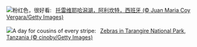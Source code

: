 ![](https://www.bing.com/th?id=OHR.LasLagunas_ZH-CN9917702340_UHD.jpg&w=1000)粉红色，很好看:&nbsp;&ensp;[托雷维耶哈潟湖，阿利坎特，西班牙 (© Juan Maria Coy Vergara/Getty Images)](https://www.bing.com/th?id=OHR.LasLagunas_ZH-CN9917702340_UHD.jpg)
<br><br/>
![](https://www.bing.com/th?id=OHR.ZebraCousins_EN-US1951215229_UHD.jpg&w=1000)A day for cousins of every stripe:&nbsp;&ensp;[Zebras in Tarangire National Park, Tanzania (© cinoby/Getty Images)](https://www.bing.com/th?id=OHR.ZebraCousins_EN-US1951215229_UHD.jpg)
<br><br/>
